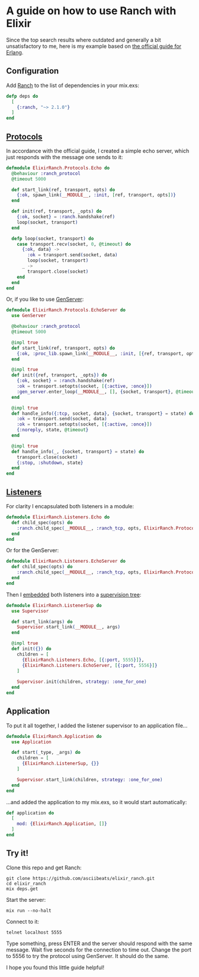 # A guide on how to use Ranch with Elixir
Since the top search results where outdated and generally a bit unsatisfactory to me, here is my example based on [the official guide for Erlang](https://ninenines.eu/docs/en/ranch/2.1/guide/).

## Configuration
Add [Ranch](https://ninenines.eu/docs/en/ranch/2.1/guide/) to the list of dependencies in your mix.exs:
```elixir
defp deps do
  [
    {:ranch, "~> 2.1.0"}
  ]
end
```
## [Protocols](https://ninenines.eu/docs/en/ranch/2.1/guide/protocols/)
In accordance with the official guide, I created a simple echo server, which just responds with the message one sends to it:
```elixir
defmodule ElixirRanch.Protocols.Echo do
  @behaviour :ranch_protocol
  @timeout 5000

  def start_link(ref, transport, opts) do
    {:ok, spawn_link(__MODULE__, :init, [ref, transport, opts])}
  end

  def init(ref, transport, _opts) do
    {:ok, socket} = :ranch.handshake(ref)
    loop(socket, transport)
  end

  defp loop(socket, transport) do
    case transport.recv(socket, 0, @timeout) do
      {:ok, data} ->
        :ok = transport.send(socket, data)
        loop(socket, transport)
      _ ->
        transport.close(socket)
    end
  end
end
```
Or, if you like to use [GenServer](https://hexdocs.pm/elixir/GenServer.html):
```elixir
defmodule ElixirRanch.Protocols.EchoServer do
  use GenServer

  @behaviour :ranch_protocol
  @timeout 5000

  @impl true
  def start_link(ref, transport, opts) do
    {:ok, :proc_lib.spawn_link(__MODULE__, :init, [{ref, transport, opts}])}
  end

  @impl true
  def init({ref, transport, _opts}) do
    {:ok, socket} = :ranch.handshake(ref)
    :ok = transport.setopts(socket, [{:active, :once}])
    :gen_server.enter_loop(__MODULE__, [], {socket, transport}, @timeout)
  end

  @impl true
  def handle_info({:tcp, socket, data}, {socket, transport} = state) do
    :ok = transport.send(socket, data)
    :ok = transport.setopts(socket, [{:active, :once}])
    {:noreply, state, @timeout}
  end

  @impl true
  def handle_info(_, {socket, transport} = state) do
    transport.close(socket)
    {:stop, :shutdown, state}
  end
end
```
## [Listeners](https://ninenines.eu/docs/en/ranch/2.1/guide/listeners/)
For clarity I encapsulated both listeners in a module:
```elixir
defmodule ElixirRanch.Listeners.Echo do
  def child_spec(opts) do
    :ranch.child_spec(__MODULE__, :ranch_tcp, opts, ElixirRanch.Protocols.Echo, [])
  end
end
```
Or for the GenServer:
```elixir
defmodule ElixirRanch.Listeners.EchoServer do
  def child_spec(opts) do
    :ranch.child_spec(__MODULE__, :ranch_tcp, opts, ElixirRanch.Protocols.EchoServer, [])
  end
end
```
Then I [embedded](https://ninenines.eu/docs/en/ranch/2.1/guide/embedded/) both listeners into a [supervision tree](https://hexdocs.pm/elixir/1.12/Supervisor.html):
```elixir
defmodule ElixirRanch.ListenerSup do
  use Supervisor

  def start_link(args) do
    Supervisor.start_link(__MODULE__, args)
  end

  @impl true
  def init({}) do
    children = [
      {ElixirRanch.Listeners.Echo, [{:port, 5555}]},
      {ElixirRanch.Listeners.EchoServer, [{:port, 5556}]}
    ]
    
    Supervisor.init(children, strategy: :one_for_one)
  end
end
```
## Application
To put it all together, I added the listener supervisor to an application file...
```elixir
defmodule ElixirRanch.Application do
  use Application

  def start(_type, _args) do
    children = [
      {ElixirRanch.ListenerSup, {}}
    ]

    Supervisor.start_link(children, strategy: :one_for_one)
  end
end
```
...and added the application to my mix.exs, so it would start automatically:
```elixir
def application do
  [
    mod: {ElixirRanch.Application, []}
  ]
end
```
## Try it!
Clone this repo and get Ranch:
```
git clone https://github.com/asciibeats/elixir_ranch.git
cd elixir_ranch
mix deps.get
```
Start the server:
```
mix run --no-halt
```
Connect to it:
```
telnet localhost 5555
```
Type something, press ENTER and the server should respond with the same message. Wait five seconds for the connection to time out. Change the port to 5556 to try the protocol using GenServer. It should do the same.

I hope you found this little guide helpful!
